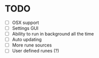 # TODO


- [ ] OSX support
- [ ] Settings GUI
- [ ] Ability to run in background all the time
- [ ] Auto updating
- [ ] More rune sources
- [ ] User defined runes (?)